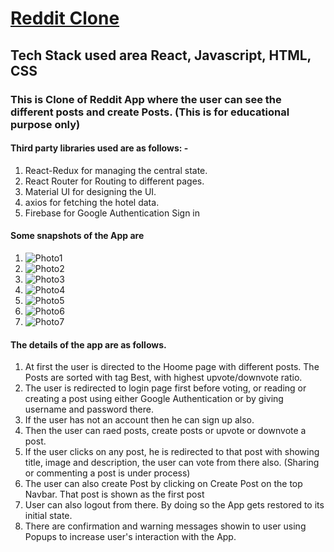 # [Reddit Clone](https://reddit-app-clone.netlify.app/)

## Tech Stack used area React, Javascript, HTML, CSS

### This is Clone of Reddit App where the user can see the different posts and create Posts. (This is for educational purpose only)

#### Third party libraries used are as follows: -
1. React-Redux for managing the central state.
2. React Router for Routing to different pages.
3. Material UI for designing the UI.
4. axios for fetching the hotel data.
5. Firebase for Google Authentication Sign in

#### Some snapshots of the App are
1. ![Photo1](https://github.com/abdurrahman6489/RedditClone/assets/120268868/eaea4a68-8ab9-43e1-9701-d48adb97b86b)
2. ![Photo2](https://github.com/abdurrahman6489/RedditClone/assets/120268868/dee8b229-43f9-4d4d-b64e-1ee8b7c19c7f)
3. ![Photo3](https://github.com/abdurrahman6489/RedditClone/assets/120268868/edfd51ec-3273-426f-8e51-c96625146c06)
4. ![Photo4](https://github.com/abdurrahman6489/RedditClone/assets/120268868/a16828f9-38dc-46fd-b782-63c5c7d73bb6)
5. ![Photo5](https://github.com/abdurrahman6489/RedditClone/assets/120268868/82e9ae44-790f-4667-8195-4f1b5dff1d3c)
6. ![Photo6](https://github.com/abdurrahman6489/RedditClone/assets/120268868/67dca316-7e93-4844-b38a-4e667eb5b510)
7. ![Photo7](https://github.com/abdurrahman6489/RedditClone/assets/120268868/98f29189-ed08-43b5-be66-eadb217d4692)

#### The details of the app are as follows.
1. At first the user is directed to the Hoome page with different posts. The Posts are sorted with tag Best, with highest upvote/downvote ratio.
2. The user is redirected to login page first before voting, or reading or creating a post using either Google Authentication or by giving username and password there.
3. If the user has not an account then he can sign up also.
4. Then the user can raed posts, create posts or upvote or downvote a post.
5. If the user clicks on any post, he is redirected to that post with showing title, image and description, the user can vote from there also. (Sharing or commenting a post is under process)
6. The user can also create Post by clicking on Create Post on the top Navbar. That post is shown as the first post
7. User can also logout from there. By doing so the App gets restored to its initial state.
8. There are confirmation and warning messages showin to user using Popups to increase user's interaction with the App.






